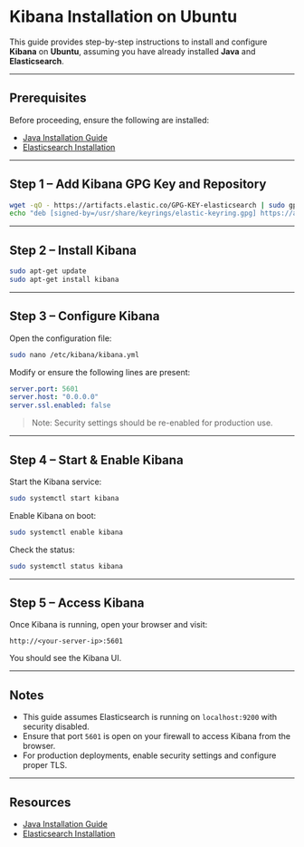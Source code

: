 # Kibana Installation on Ubuntu

This guide provides step-by-step instructions to install and configure **Kibana** on **Ubuntu**, assuming you have already installed **Java** and **Elasticsearch**.

---

## Prerequisites

Before proceeding, ensure the following are installed:

- [Java Installation Guide](https://github.com/Furkaragoz/big-data-ai-installation/tree/main/java)
- [Elasticsearch Installation](https://github.com/Furkaragoz/big-data-ai-installation/tree/main/elastic)

---

## Step 1 – Add Kibana GPG Key and Repository

```bash
wget -qO - https://artifacts.elastic.co/GPG-KEY-elasticsearch | sudo gpg --dearmor -o /usr/share/keyrings/elastic-keyring.gpg
echo "deb [signed-by=/usr/share/keyrings/elastic-keyring.gpg] https://artifacts.elastic.co/packages/8.x/apt stable main" | sudo tee /etc/apt/sources.list.d/elastic-8.x.list
```

---

## Step 2 – Install Kibana

```bash
sudo apt-get update
sudo apt-get install kibana
```

---

## Step 3 – Configure Kibana

Open the configuration file:

```bash
sudo nano /etc/kibana/kibana.yml
```

Modify or ensure the following lines are present:

```yaml
server.port: 5601
server.host: "0.0.0.0"
server.ssl.enabled: false

```

> Note: Security settings should be re-enabled for production use.

---

## Step 4 – Start & Enable Kibana

Start the Kibana service:

```bash
sudo systemctl start kibana
```

Enable Kibana on boot:

```bash
sudo systemctl enable kibana
```

Check the status:

```bash
sudo systemctl status kibana
```

---

## Step 5 – Access Kibana

Once Kibana is running, open your browser and visit:

```
http://<your-server-ip>:5601
```

You should see the Kibana UI.

---

## Notes

- This guide assumes Elasticsearch is running on `localhost:9200` with security disabled.
- Ensure that port `5601` is open on your firewall to access Kibana from the browser.
- For production deployments, enable security settings and configure proper TLS.

---

## Resources

- [Java Installation Guide](https://github.com/Furkaragoz/big-data-ai-installation/tree/main/java)
- [Elasticsearch Installation](https://github.com/Furkaragoz/big-data-ai-installation/tree/main/elastic)

